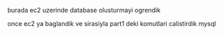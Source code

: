 burada ec2 uzerinde database olusturmayi ogrendik

once ec2 ya baglandik ve sirasiyla part1 deki komutlari calistirdik 
mysql